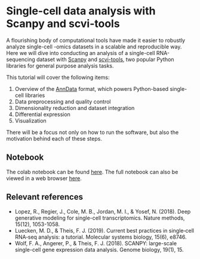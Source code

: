 # Single-cell data analysis with Scanpy and scvi-tools

A flourishing body of computational tools have made it easier to robustly analyze single-cell -omics datasets in a scalable and reproducible way.
Here we will dive into conducting an analysis of a single-cell RNA-sequencing dataset with [Scanpy](https://scanpy.readthedocs.io/en/stable/) and [scvi-tools](https://scvi-tools.org),
two popular Python libraries for general purpose analysis tasks.

This tutorial will cover the following items:

1. Overview of the [AnnData](https://anndata.readthedocs.io/en/latest/) format, which powers Python-based single-cell libraries
2. Data preprocessing and quality control
3. Dimensionality reduction and dataset integration
4. Differential expression
5. Visualization

There will be a focus not only on how to run the software, but also the motivation behind each of these steps.

## Notebook

The colab notebook can be found [here](https://colab.research.google.com/drive/1V4BD3SAGDwLzvMUn90FMOHYVNG_iP4Ee?usp=sharing). The full notebook can also be viewed in a web browser [here](/_assets/scvi_notebook.html).

## Relevant references

- Lopez, R., Regier, J., Cole, M. B., Jordan, M. I., & Yosef, N. (2018). Deep generative modeling for single-cell transcriptomics. Nature methods, 15(12), 1053-1058.
- Luecken, M. D., & Theis, F. J. (2019). Current best practices in single‐cell RNA‐seq analysis: a tutorial. Molecular systems biology, 15(6), e8746.
- Wolf, F. A., Angerer, P., & Theis, F. J. (2018). SCANPY: large-scale single-cell gene expression data analysis. Genome biology, 19(1), 15.

